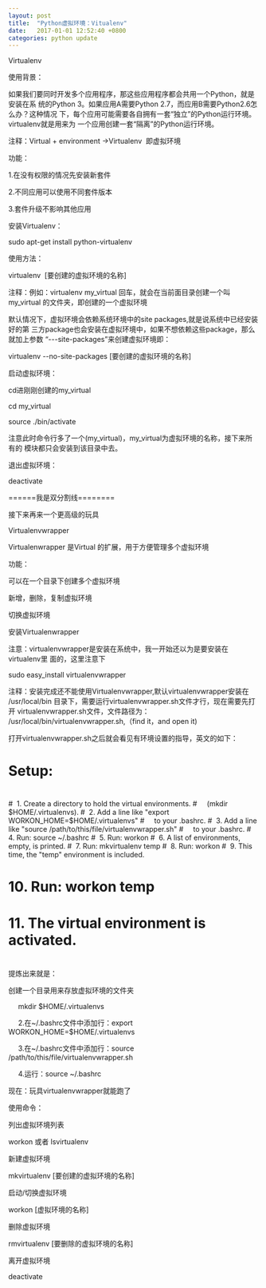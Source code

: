 ```yaml
---
layout: post
title:  "Python虚拟环境：Vitualenv"
date:   2017-01-01 12:52:40 +0800
categories: python update
---
```


Virtualenv

使用背景：

如果我们要同时开发多个应用程序，那这些应用程序都会共用一个Python，就是安装在系
统的Python 3。如果应用A需要Python 2.7，而应用B需要Python2.6怎么办？这种情况
下，每个应用可能需要各自拥有一套“独立”的Python运行环境。virtualenv就是用来为
一个应用创建一套“隔离”的Python运行环境。

注释：Virtual + environment ->Virtualenv  即虚拟环境

功能：

1.在没有权限的情况先安装新套件

2.不同应用可以使用不同套件版本

3.套件升级不影响其他应用

安装Virtualenv：

sudo apt-get install python-virtualenv

使用方法：

virtualenv  [要创建的虚拟环境的名称]

注释：例如：virtualenv my_virtual 回车，就会在当前面目录创建一个叫my_virtual
的文件夹，即创建的一个虚拟环境

默认情况下，虚拟环境会依赖系统环境中的site packages,就是说系统中已经安装好的第
三方package也会安装在虚拟环境中，如果不想依赖这些package，那么就加上参数
“---site-packages”来创建虚拟环境即：

virtualenv --no-site-packages [要创建的虚拟环境的名称]

启动虚拟环境：

cd进刚刚创建的my_virtual

cd my_virtual

source ./bin/activate

注意此时命令行多了一个(my_virtual)，my_virtual为虚拟环境的名称，接下来所有的
模块都只会安装到该目录中去。

退出虚拟环境：

deactivate

======我是双分割线========

接下来再来一个更高级的玩具

Virtualenvwrapper

Virtualenwrapper 是Virtual 的扩展，用于方便管理多个虚拟环境

功能：

可以在一个目录下创建多个虚拟环境

新增，删除，复制虚拟环境

切换虚拟环境

安装Virtualenwrapper

注意：virtualenvwrapper是安装在系统中，我一开始还以为是要安装在virtualenv里
面的，这里注意下

sudo easy_install virtualenvwrapper

注释：安装完成还不能使用Virtualenvwrapper,默认virtualenvwrapper安装在
/usr/local/bin 目录下，需要运行virtualenvwrapper.sh文件才行，现在需要先打开
virtualenvwrapper.sh文件，文件路径为：
/usr/local/bin/virtualenvwrapper.sh,（find it，and open it)

打开virtualenvwrapper.sh之后就会看见有环境设置的指导，英文的如下：

# Setup:
#
#  1. Create a directory to hold the virtual environments.
#     (mkdir $HOME/.virtualenvs).
#  2. Add a line like "export WORKON_HOME=$HOME/.virtualenvs"
#     to your .bashrc.
#  3. Add a line like "source /path/to/this/file/virtualenvwrapper.sh"
#     to your .bashrc.
#  4. Run: source ~/.bashrc
#  5. Run: workon
#  6. A list of environments, empty, is printed.
#  7. Run: mkvirtualenv temp
#  8. Run: workon
#  9. This time, the "temp" environment is included.
# 10. Run: workon temp
# 11. The virtual environment is activated.
#

提炼出来就是：

创建一个目录用来存放虚拟环境的文件夹

     mkdir $HOME/.virtualenvs

     2.在~/.bashrc文件中添加行：export WORKON_HOME=$HOME/.virtualenvs

     3.在~/.bashrc文件中添加行：source /path/to/this/file/virtualenvwrapper.sh

     4.运行：source ~/.bashrc

现在：玩具virtualenvwrapper就能跑了

使用命令：

列出虚拟环境列表

workon 或者 lsvirtualenv

新建虚拟环境

mkvirtualenv [要创建的虚拟环境的名称]

启动/切换虚拟环境

workon [虚拟环境的名称]

删除虚拟环境

rmvirtualenv [要删除的虚拟环境的名称]

离开虚拟环境

deactivate




